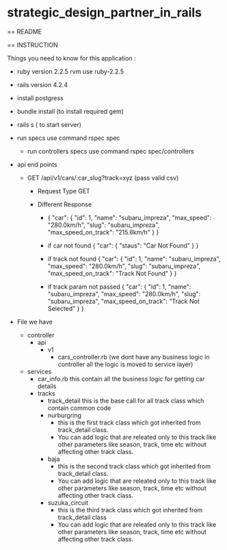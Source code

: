 # strategic_design_partner_in_rails

== README

== INSTRUCTION

Things you need to know for this application :

* ruby version 2.2.5
  rvm use ruby-2.2.5

* rails version 4.2.4

* install postgress

* bundle install (to install required gem)

* rails s ( to start server)
* run specs use command
  rspec spec
  * run controllers specs use command
    rspec spec/controllers
* api end points
   * GET /api/v1/cars/:car_slug?track=xyz  (pass valid csv)
     * Request Type GET
     
     * Different Response 
       - {
            "car": {
                "id": 1,
                "name": "subaru_impreza",
                "max_speed": "280.0km/h",
                "slug": "subaru_impreza",
                "max_speed_on_track": "215.6km/h"
            }
        }
        - if car not found
           {
                "car": {
                    "staus": "Car Not Found"
                }
            }  
        - if track not found
            {
            "car": {
                "id": 1,
                "name": "subaru_impreza",
                "max_speed": "280.0km/h",
                "slug": "subaru_impreza",
                "max_speed_on_track": "Track Not Found"
                }
            }
            
         - if track param not  passed
            {
            "car": {
                "id": 1,
                "name": "subaru_impreza",
                "max_speed": "280.0km/h",
                "slug": "subaru_impreza",
                "max_speed_on_track": "Track Not Selected"
                }
            }   
   
 * File we have 
    - controller
      - api
        - v1
          - cars_controller.rb (we dont have any business logic in controller all the logic is moved to service layer)
     - services
         - car_info.rb
             this contain all the business logic for getting car details
         - tracks
           - track_detail
             this is the base call for all track class which contain common code
           - nurburgring
             - this is the first track class which got inherited from track_detail class.
             - You can add logic that are releated only to this track like other parameters like season, track, time etc                      without affecting other track class. 
           - baja
             - this is the second track class which got inherited from track_detail class.
             - You can add logic that are releated only to this track like other parameters like season, track, time etc
               without affecting other track class. 
           - suzuka_circuit
             - this is the third track class which got inherited from track_detail class
             - You can add logic that are releated only to this track like other parameters like season, track, time etc
               without affecting other track class. 
